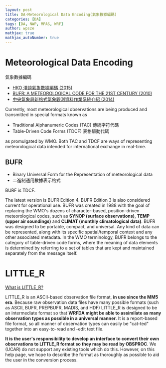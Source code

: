 ```yaml
---
layout: post
title: DA-Meteorological Data Encoding(氣象數據編碼)
categories: [DA]
tags: [DA, NWP, MPAS, WRF]
author: wpsze
mathjax: true
mathjax_autoNumber: true
---
```


# Meteorological Data Encoding 

氣象數據編碼

- [HKO 淺談氣象數據編碼 (2015)](https://www.hko.gov.hk/tc/education/weather/data-and-technology/00479-abc-of-meteorological-data-encoding.html)
- [BUFR: A METEOROLOGICAL CODE FOR THE 21ST CENTURY (2010)](https://web.archive.org/web/20180215023559/https://www.eumetsat.int/website/wcm/idc/idcplg?IdcService=GET_FILE&dDocName=PDF_CONF_P57_S5_01_KARHILA_V&RevisionSelectionMethod=LatestReleased&Rendition=Web)
- [中央氣象局新格式氣象觀測資料作業系統介紹 (2014)](https://photino.cwb.gov.tw/rdcweb/lib/cd/cd01conf/dissertation/2014WAF/A1/A1-23.pdf)

Currently, most meteorological observations are being produced and transmitted in special formats known as 

- Traditional Alphanumeric Codes (TAC) 傳統字符代碼
- Table-Driven Code Forms (TDCF) 表格驅動代碼
 
as promulgated by WMO. Both TAC and TDCF are ways of representing meteorological data intended for international exchange in real-time.

## BUFR

- Binary Universal Form for the Representation of meteorological data
- 二進制通用數據表示格式

BURF is TDCF.

The latest version is BUFR Edition 4. BUFR Edition 3 is also considered current for operational use. BUFR was created in 1988 with the goal of replacing the WMO's dozens of character-based, position-driven meteorological codes, such as **SYNOP (surface observations)**, **TEMP (upper air soundings)** and **CLIMAT (monthly climatological data)**. BUFR was designed to be portable, compact, and universal. Any kind of data can be represented, along with its specific spatial/temporal context and any other associated metadata. In the WMO terminology, BUFR belongs to the category of table-driven code forms, where the meaning of data elements is determined by referring to a set of tables that are kept and maintained separately from the message itself.

# LITTLE_R

[What is LITTLE_R?](https://www2.mmm.ucar.edu/wrf/users/wrfda/OnlineTutorial/Help/littler.html)

LITTLE_R is an ASCII-based observation file format, **in use since the MM5 era**. Because raw observation data files have many possible formats (such as ASCII, BUFR, PREPBUFR, MADIS, and HDF) LITTLE_R is designed to be an intermediate format so that **WRFDA might be able to assimilate as many observation types as possible in a universal manner**. It is a report-based file format, so all manner of observation types can easily be "cat-ted" together into an easy-to-read and -edit text file.

**It is the user's responsibility to develop an interface to convert their own observations to LITTLE_R format so they may be read by OBSPROC**. We (UCAR) do not support any existing tools which do this. However, on this help page, we hope to describe the format as thoroughly as possible to aid the user in the conversion process.